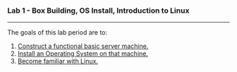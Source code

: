 ### Lab 1 - Box Building, OS Install, Introduction to Linux
-----
The goals of this lab period are to:
1. [Construct a functional basic server machine.](Box_Building.html)
2. [Install an Operating System on that machine.](OS_Install.html)
3. [Become familiar with Linux.](Linux_Intro.html)